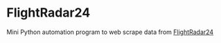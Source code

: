 # FlightRadar24

Mini Python automation program to web scrape data from [FlightRadar24](https://www.flightradar24.com/data/statistics)
